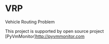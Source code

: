 # VRP
Vehicle Routing Problem

This project is supported by open source project [PyVmMonitor]http://pyvmmonitor.com

